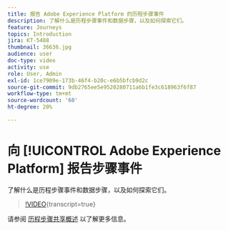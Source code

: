 ```yaml
---
title: 报告 Adobe Experience Platform 的历程步骤事件
description: 了解什么是历程步骤事件和数据步骤，以及如何探索它们。
feature: Journeys
topics: Introduction
jira: KT-5488
thumbnail: 36636.jpg
audience: user
doc-type: video
activity: use
role: User, Admin
exl-id: 1ce7909e-173b-46f4-b20c-e6b5bfcb9d2c
source-git-commit: 9db2765ee5e9520280711a6b1fe3c618963f6f87
workflow-type: tm+mt
source-wordcount: '60'
ht-degree: 20%

---
```


# 向 [!UICONTROL Adobe Experience Platform] 报告步骤事件

了解什么是历程步骤事件和数据步骤，以及如何探索它们。

>[!VIDEO](https://video.tv.adobe.com/v/36636?learn=on){transcript=true}

请参阅 [历程步骤共享概述](https://experienceleague.adobe.com/docs/journeys/using/building-journeys/sharing-journey-steps/sharing-overview.html?lang=en) 以了解更多信息。
